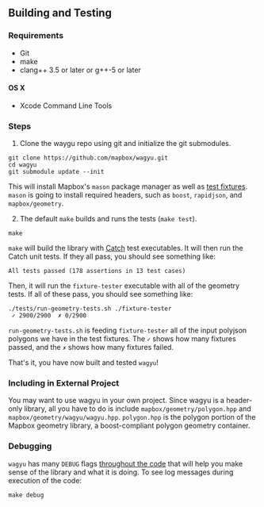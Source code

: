## Building and Testing

### Requirements

* Git
* make
* clang++ 3.5 or later or g++-5 or later

#### OS X

* Xcode Command Line Tools

### Steps

1. Clone the waygu repo using git and initialize the git submodules.

```
git clone https://github.com/mapbox/wagyu.git
cd wagyu
git submodule update --init
```

This will install Mapbox's `mason` package manager as well as [test fixtures](https://github.com/mapnik/geometry-test-data). `mason` is going to install required headers, such as `boost`, `rapidjson`, and `mapbox/geometry`.

2. The default `make` builds and runs the tests (`make test`).

```
make
```

`make` will build the library with [Catch](https://github.com/philsquared/Catch) test executables. It will then run the Catch unit tests. If they all pass, you should see something like:

```
All tests passed (178 assertions in 13 test cases)
```

Then, it will run the `fixture-tester` executable with all of the geometry tests. If all of these pass, you should see something like:

```
./tests/run-geometry-tests.sh ./fixture-tester
 ✓ 2900/2900  ✗ 0/2900
```

 `run-geometry-tests.sh` is feeding `fixture-tester` all of the input polyjson polygons we have in the test fixtures. The `✓` shows how many fixtures passed, and the `✗` shows how many fixtures failed.

 That's it, you have now built and tested `wagyu`!

### Including in External Project

You may want to use wagyu in your own project. Since wagyu is a header-only library, all you have to do is include `mapbox/geometry/polygon.hpp` and `mapbox/geometry/wagyu/wagyu.hpp`. `polygon.hpp` is the polygon portion of the Mapbox geometry library, a boost-compliant polygon geometry container.

### Debugging

`wagyu` has many `DEBUG` flags [throughout the code](https://github.com/mapbox/wagyu/blob/79d85c720c8fb9ab37d0b677ccf12f83d1015ad7/include/mapbox/geometry/wagyu/local_minimum.hpp#L56-L113) that will help you make sense of the library and what it is doing. To see log messages during execution of the code:

```
make debug
```

